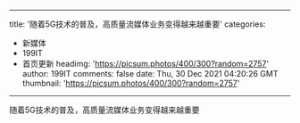 
---
title: '随着5G技术的普及，高质量流媒体业务变得越来越重要'
categories: 
 - 新媒体
 - 199IT
 - 首页更新
headimg: 'https://picsum.photos/400/300?random=2757'
author: 199IT
comments: false
date: Thu, 30 Dec 2021 04:20:26 GMT
thumbnail: 'https://picsum.photos/400/300?random=2757'
---

<div>   
随着5G技术的普及，高质量流媒体业务变得越来越重要  
</div>
            